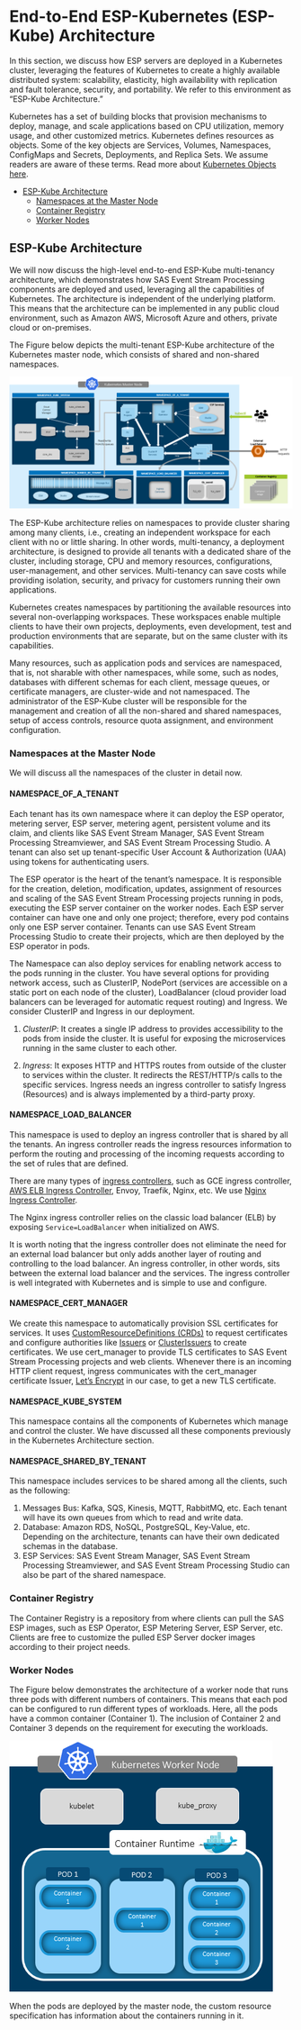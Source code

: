 # End-to-End ESP-Kubernetes (ESP-Kube) Architecture

In this section, we discuss how ESP servers are deployed in a Kubernetes cluster, leveraging the features of Kubernetes to create a highly available distributed system: scalability, elasticity, high availability with replication and fault tolerance, security, and portability. We refer to this environment as “ESP-Kube Architecture.”

Kubernetes has a set of building blocks that provision mechanisms to deploy, manage, and scale applications based on CPU utilization, memory usage, and other customized metrics. Kubernetes defines resources as objects. Some of the key objects are Services, Volumes, Namespaces, ConfigMaps and Secrets, Deployments, and Replica Sets. We assume readers are aware of these terms. Read more about [Kubernetes Objects here](https://kubernetes.io/docs/concepts/).

* [ESP-Kube Architecture](EndToEndESPKubeArchitecture.md#esp-kube-architecture)
    * [Namespaces at the Master Node](EndToEndESPKubeArchitecture.md#namespaces-at-the-master-node)
    * [Container Registry](EndToEndESPKubeArchitecture.md#container-registry)
    * [Worker Nodes](EndToEndESPKubeArchitecture.md#worker-nodes)


## ESP-Kube Architecture

We will now discuss the high-level end-to-end ESP-Kube multi-tenancy architecture, which demonstrates how SAS Event Stream Processing components are deployed and used, leveraging all the capabilities of Kubernetes. The architecture is independent of the underlying platform. This means that the architecture can be implemented in any public cloud environment, such as Amazon AWS, Microsoft Azure and others, private cloud or on-premises.

The Figure below depicts the multi-tenant ESP-Kube architecture of the Kubernetes master node, which consists of shared and non-shared namespaces. 

![ESP-Kube Master Node Architecture](archImages/ESPKubeMasterNode.png)

The ESP-Kube architecture relies on namespaces to provide cluster sharing among many clients, i.e., creating an independent workspace for each client with no or little sharing. In other words, multi-tenancy, a deployment architecture, is designed to provide all tenants with a dedicated share of the cluster, including storage, CPU and memory resources, configurations, user-management, and other services. Multi-tenancy can save costs while providing isolation, security, and privacy for customers running their own applications. 

Kubernetes creates namespaces by partitioning the available resources into several non-overlapping workspaces. These workspaces enable multiple clients to have their own projects, deployments, even development, test and production environments that are separate, but on the same cluster with its capabilities.

Many resources, such as application pods and services are namespaced, that is, not sharable with other namespaces, while some, such as nodes, databases with different schemas for each client, message queues, or certificate managers, are cluster-wide and not namespaced. The administrator of the ESP-Kube cluster will be responsible for the management and creation of all the non-shared and shared namespaces, setup of access controls, resource quota assignment, and environment configuration.

### Namespaces at the Master Node

We will discuss all the namespaces of the cluster in detail now.

#### NAMESPACE_OF_A_TENANT

Each tenant has its own namespace where it can deploy the ESP operator, metering server, ESP server, metering agent, persistent volume and its claim, and clients like SAS Event Stream Manager, SAS Event Stream Processing Streamviewer, and SAS Event Stream Processing Studio. A tenant can also set up tenant-specific User Account & Authorization (UAA) using tokens for authenticating users.

The ESP operator is the heart of the tenant’s namespace. It is responsible for the creation, deletion, modification, updates, assignment of resources and scaling of the SAS Event Stream Processing projects running in pods, executing the ESP server container on the worker nodes. Each ESP server container can have one and only one project; therefore, every pod contains only one ESP server container. Tenants can use SAS Event Stream Processing Studio to create their projects, which are then deployed by the ESP operator in pods.

The Namespace can also deploy services for enabling network access to the pods running in the cluster. You have several options for providing network access, such as ClusterIP, NodePort (services are accessible on a static port on each node of the cluster), LoadBalancer (cloud provider load balancers can be leveraged for automatic request routing) and Ingress. We consider ClusterIP and Ingress in our deployment.  

1.	*ClusterIP*: It creates a single IP address to provides accessibility to the pods from inside the cluster. It is useful for exposing the microservices running in the same cluster to each other. 

2.	*Ingress*: It exposes HTTP and HTTPS routes from outside of the cluster to services within the cluster. It redirects the REST/HTTP/s calls to the specific services. Ingress needs an ingress controller to satisfy Ingress (Resources) and is always implemented by a third-party proxy.

#### NAMESPACE_LOAD_BALANCER

This namespace is used to deploy an ingress controller that is shared by all the tenants. An ingress controller reads the ingress resources information to perform the routing and processing of the incoming requests according to the set of rules that are defined.  

There are many types of [ingress controllers](https://kubernetes.io/docs/concepts/services-networking/ingress-controllers/), such as GCE ingress controller, [AWS ELB Ingress Controller](https://github.com/kubernetes-sigs/aws-alb-ingress-controller), Envoy, Traefik, Nginx, etc. We use [Nginx Ingress Controller](https://github.com/nginxinc/kubernetes-ingress/blob/master/docs/installation.md).

The Nginx ingress controller relies on the classic load balancer (ELB) by exposing `Service=LoadBalancer` when initialized on AWS.

It is worth noting that the ingress controller does not eliminate the need for an external load balancer but only adds another layer of routing and controlling to the load balancer. An ingress controller, in other words, sits between the external load balancer and the services. The ingress controller is well integrated with Kubernetes and is simple to use and configure.  

#### NAMESPACE_CERT_MANAGER

We create this namespace to automatically provision SSL certificates for services. It uses [CustomResourceDefinitions (CRDs)](https://kubernetes.io/docs/concepts/extend-kubernetes/api-extension/custom-resources/) to request certificates and configure authorities like [Issuers](https://docs.cert-manager.io/en/latest/reference/issuers.html) or [ClusterIssuers](https://docs.cert-manager.io/en/latest/reference/clusterissuers.html) to create certificates. We use cert_manager to provide TLS certificates to SAS Event Stream Processing projects and web clients. Whenever there is an incoming HTTP client request, ingress communicates with the cert_manager certificate Issuer, [Let’s Encrypt](https://letsencrypt.org/) in our case, to get a new TLS certificate.

#### NAMESPACE_KUBE_SYSTEM

This namespace contains all the components of Kubernetes which manage and control the cluster. We have discussed all these components previously in the Kubernetes Architecture section.

#### NAMESPACE_SHARED_BY_TENANT

This namespace includes services to be shared among all the clients, such as the following:

1.	Messages Bus: Kafka, SQS, Kinesis, MQTT, RabbitMQ, etc. Each tenant will have its own queues from which to read and write data. 
2.	Database: Amazon RDS, NoSQL, PostgreSQL, Key-Value, etc. Depending on the architecture, tenants can have their own dedicated schemas in the database. 
3.	ESP Services: SAS Event Stream Manager, SAS Event Stream Processing Streamviewer, and SAS Event Stream Processing Studio can also be part of the shared namespace.

### Container Registry

The Container Registry is a repository from where clients can pull the SAS ESP images, such as ESP Operator, ESP Metering Server, ESP Server, etc. Clients are free to customize the pulled ESP Server docker images according to their project needs.  

### Worker Nodes

The Figure below demonstrates the architecture of a worker node that runs three pods with different numbers of containers. This means that each pod can be configured to run different types of workloads. Here, all the pods have a common container (Container 1). The inclusion of Container 2 and Container 3 depends on the requirement for executing the workloads.

![ESP-Kube Worker Node Architecture](archImages/ESPKubeWorkerNode.png)

When the pods are deployed by the master node, the custom resource specification has information about the containers running in it.




